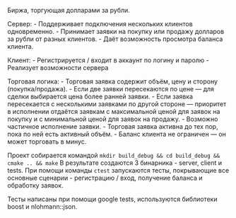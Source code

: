 Биржа, торгующая долларами за рубли.

Сервер:
    - Поддерживает подключения нескольких клиентов одновременно.
    - Принимает заявки на покупку или продажу долларов за рубли от разных клиентов.
    - Даёт возможность просмотра баланса клиента.

Клиент:
    - Регистрируется / входит в аккаунт по логину и паролю
    - Реализует возможности сервера

Торговая логика:
    - Торговая заявка содержит объём, цену и сторону (покупка/продажа).
    - Если две заявки пересекаются по цене — для сделки выбирается цена более ранней заявки.
    - Если заявка пересекается с несколькими заявками по другой стороне — приоритет в исполнении отдаётся заявкам с максимальной ценой для заявок на покупку и с минимальной ценой для заявок на продажу.
    - Возможно частичное исполнение заявки.
    - Торговая заявка активна до тех пор, пока по ней есть активный объём.
    - Баланс клиента не ограничен — он может торговать в минус.

Проект собирается командой `mkdir build_debug && cd build_debug && cmake .. && make`
В результате создаются 3 бинарника - server, client и tests.
При помощи команды `ctest` запускаются тесты, покрывающие все основные сценарии - регистрацию / вход, получение баланса и обработку заявок.

Тесты написаны при помощи google tests, используются библиотеки boost и nlohmann::json.

